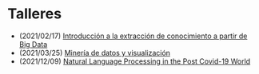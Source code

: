 # Talleres

* (2021/02/17) [Introducción a la extracción de conocimiento a partir de Big Data](https://github.com/d-tomas/workshops/tree/main/20210217)
* (2021/03/25) [Minería de datos y visualización](https://github.com/d-tomas/workshops/tree/main/20210325)
* (2021/12/09) [Natural Language Processing in the Post Covid-19 World](https://github.com/d-tomas/workshops/tree/main/20211209)

